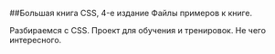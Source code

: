 ##Большая книга CSS, 4-е издание
Файлы примеров к книге.

Разбираемся с CSS. Проект для обучения и тренировок. Не чего интересного.